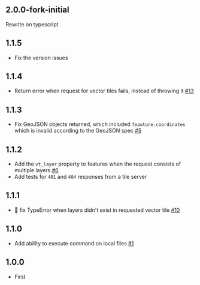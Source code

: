 ## 2.0.0-fork-initial

Rewrite on typescript

## 1.1.5

-   Fix the version issues

## 1.1.4

-   Return error when request for vector tiles fails, instead of throwing it [#13](https://github.com/mapbox/vt2geojson/issues/13)

## 1.1.3

-   Fix GeoJSON objects returned, which included `feauture.coordinates` which is invalid according to the GeoJSON spec [#5](https://github.com/mapbox/vt2geojson/issues/5)

## 1.1.2

-   Add the `vt_layer` property to features when the request consists of multiple layers [#6](https://github.com/mapbox/vt2geojson/pull/6)
-   Add tests for `401` and `404` responses from a tile server

## 1.1.1

-   :bug: fix TypeError when layers didn't exist in requested vector tile [#10](https://github.com/mapbox/vt2geojson/pull/10)

## 1.1.0

-   Add ability to execute command on local files [#1](https://github.com/mapbox/vt2geojson/issues/1)

## 1.0.0

-   First
